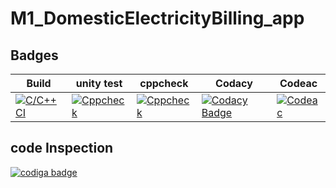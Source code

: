 # **M1_DomesticElectricityBilling_app**

## Badges
   
|Build|unity test| cppcheck|Codacy|Codeac|
--| --| --|--| --| 
|[![C/C++ CI](https://github.com/Nagendramalakalapalli/M1_ElectricityBilling_app/actions/workflows/c-build.yml/badge.svg)](https://github.com/Nagendramalakalapalli/M1_ElectricityBilling_app/actions/workflows/c-build.yml)|[![Cppcheck](https://github.com/Nagendramalakalapalli/M1_ElectricityBilling_app/actions/workflows/cppcheck.yml/badge.svg)](https://github.com/Nagendramalakalapalli/M1_ElectricityBilling_app/actions/workflows/cppcheck.yml)|[![Cppcheck](https://github.com/Nagendramalakalapalli/M1_ElectricityBilling_app/actions/workflows/cppcheck.yml/badge.svg)](https://github.com/Nagendramalakalapalli/M1_ElectricityBilling_app/actions/workflows/cppcheck.yml)|[![Codacy Badge](https://app.codacy.com/project/badge/Grade/76e06ad548a24c02a6f34971fc08e60c)](https://www.codacy.com/gh/Nagendramalakalapalli/M1_ElectricityBilling_app/dashboard?utm_source=github.com&amp;utm_medium=referral&amp;utm_content=Nagendramalakalapalli/M1_ElectricityBilling_app&amp;utm_campaign=Badge_Grade)| [![Codeac](https://static.codeac.io/badges/2-455770713.svg "Codeac")](https://app.codeac.io/github/Nagendramalakalapalli/M1_ElectricityBilling_app)|

## code Inspection
<a href="https://app.codiga.io/public/user/github/Nagendramalakalapalli">
   <img src="https://api.codiga.io/public/badge/user/github/Nagendramalakalapalli?style=light" alt="codiga badge" />
</a>
 
